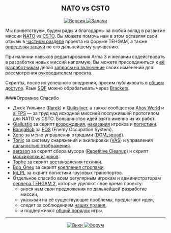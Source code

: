<h2 align="center">NATO vs CSTO</h2>
<p align="center">
  <a href="">
    <img src="http://img.shields.io/badge/Версия-1.0.0-blue.svg?style=flat"
         alt="Версия" />
  </a>
<!---Не надо сбивать с толку народ подобными пустышками, если есть что конкретное скачать, то прикрути сюда ссылку и укажи размер архива.
  <a href="">
    <img src="http://img.shields.io/badge/Скачать-1.13_МБ-green.svg?style=flat"
         alt="Скачать" />
  </a>
--->
  <a href="https://github.com/TEHGAM/Nato-vs-ODKB/issues">
    <img src="http://img.shields.io/github/issues-raw/TEHGAM/Nato-vs-ODKB.svg?label=Задачи&style=flat"
         alt="Задачи" />
  </a>
</p>

Мы приветствуем, будем рады и благодарны за любой вклад в развитие миссии [NATO](http://ru.wikipedia.org/wiki/Организация_Североатлантического_договора) vs [CSTO](https://ru.wikipedia.org/wiki/Организация_Договора_о_коллективной_безопасности). Вы можете помочь нам в этом оставляя свои отзывы в [частном разделе](http://www.tehgam.com/viewtopic.php?f=112&t=761) проекта на форуме TEHGAM, а также [определяя задачи](https://github.com/TEHGAM/Nato-vs-ODKB/issues) по его дальнейшему улучшению.

При наличии навыков редактирования Arma 3 и желании содействовать в разработке новых миссий напрямую, Вы можете присоединиться к [её разработчикам](https://github.com/TEHGAM/Nato-vs-ODKB/graphs/contributors) делая [запросы на включение](https://github.com/TEHGAM/Nato-vs-ODKB/pulls?q=is%3Apr+is%3Aclosed) своих изменений для рассмотрения [руководителем проекта](https://github.com/a11archer).

Скрипты, после их успешного внедрения, просим публиковать в [общем доступе](http://www.tehgam.com/viewforum.php?f=8). Язык [SQF](https://community.bistudio.com/wiki/SQF_syntax) можно обрабатывать через [Brackets](http://www.tehgam.com/viewtopic.php?p=14373#p14373).

####Огромное Спасибо
* Джек Уильямс ([Rarek](https://bitbucket.org/Rarek)) и [Quiksilver](http://forums.bistudio.com/member.php?111918-MDCCLXXVI), а также сообщества [Ahoy World](http://www.ahoyworld.co.uk/) и [allFPS](http://allfps.com.au/) — за труд над исходной миссией послужившей прототипом для NATO vs CSTO. Большинство идей взято именно из их работ.
* [Giallustio](http://www.giallustio.altervista.org/) за скрипт [возрождения](http://www.armaholic.com/page.php?id=18955), [наказания](http://www.armaholic.com/page.php?id=19099) игроков и [логистики](http://www.armaholic.com/page.php?id=12356).
* [BangaBob](http://forums.bistudio.com/member.php?91717-BangaBob) за [EOS](http://www.armaholic.com/page.php?id=20262) (Enemy Occupation System).
* [Xeno](http://dev.withsix.com/users/22) за меню управления отрядами ([DOM_squad](https://github.com/TEHGAM/ADR/blob/master/Annex_Done_Right.Altis/scripts/DOM_squad)).
* [Tonic](http://forums.bistudio.com/member.php?75622-Tonic-_-) за систему снаряжения и экипировки ([VAS](http://www.armaholic.com/page.php?id=19134)) и управления [дальностью отображения](http://www.armaholic.com/page.php?id=19751).
* [aeroson](https://github.com/aeroson) за скрипт сбора мусора ([Repetitive Cleanup](https://github.com/aeroson/a3-misc/blob/master/repetitive_cleanup.sqf)) и скрипт [маркировки игроков](https://github.com/aeroson/a3-misc/blob/master/player_markers.sqf).
* [Tophe](http://meadows.se/) за скрипт [востановления техники](http://www.armaholic.com/page.php?id=6080).
* [Bob_Gneu](http://gneu.org/) за скрипт [крепления стропами](http://www.armaholic.com/page.php?id=20530).
* [Igi_PL](http://www.igipl.net/) за скрипт логистики грузовых транспортов.
* Отдельное спасибо всем регулярным игрокам и администраторам [сервера TEHGAM 2](https://github.com/TEHGAM/ADR/wiki/T2:-Сводка), которые уделяют свое время проекту:
  * внося нам свои предложения по дальнейшей разработке миссии,
  * указывая на её существующие проблемы, предлагают идеи,
  * следят за соблюдением [наших правил](https://github.com/TEHGAM/ADR/wiki/Правила),
  * и поддерживют [общий порядок](http://tehgam.com/viewtopic.php?f=11&t=6) игры.

<hr />
<p align="center">
  <a href="https://github.com/TEHGAM/ADR/wiki">
    <img src="https://img.shields.io/badge/ADR-Вики-orange.svg?style=flat"
         alt="Вики" />
  </a>
<!---Лицензию проекта сам определи и внеси в собственную репку (правило GitHub-а).
  <a href="https://github.com/TEHGAM/ADR/blob/master/LICENSE">
    <img src="http://img.shields.io/badge/Лицензия-MIT-red.svg?style=flat"
         alt="Лицензия" />
  </a>
--->
  <a href="http://www.tehgam.com/viewforum.php?f=112">
    <img src="https://img.shields.io/badge/TEHGAM-Форум-lightgrey.svg?style=flat"
         alt="Форум" />
  </a>
  </p>
